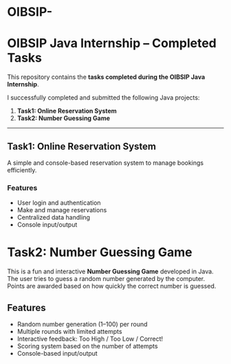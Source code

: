 # OIBSIP-
# OIBSIP Java Internship – Completed Tasks

This repository contains the **tasks completed during the OIBSIP Java Internship**.  

I successfully completed and submitted the following Java projects:

1. **Task1: Online Reservation System**  
2. **Task2: Number Guessing Game**  

---

##  Task1: Online Reservation System

A simple and console-based reservation system to manage bookings efficiently.

### Features
- User login and authentication
- Make and manage reservations
- Centralized data handling
- Console input/output

# Task2: Number Guessing Game
This is a fun and interactive **Number Guessing Game** developed in Java. The user tries to guess a random number generated by the computer. Points are awarded based on how quickly the correct number is guessed.


## Features

- Random number generation (1–100) per round
- Multiple rounds with limited attempts
- Interactive feedback: Too High / Too Low / Correct!
- Scoring system based on the number of attempts
- Console-based input/output
